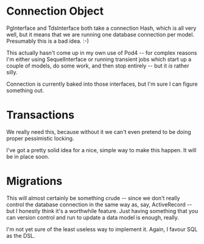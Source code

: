 Connection Object
=================

PgInterface and TdsInterface both take a connection Hash, which is all very
well, but it means that we are running one database connection per model.
Presumably this is a bad idea. :-)

This actually hasn't come up in my own use of Pod4 -- for complex reasons I'm
either using SequelInterface or running transient jobs which start up a couple
of models, do some work, and then stop entirely -- but it _is_ rather silly.

Connection is currently baked into those interfaces, but I'm sure I can figure
something out.


Transactions
============

We really need this, because without it we can't even pretend to be doing
proper pessimistic locking.

I've got a pretty solid idea for a nice, simple way to make this happen. It
will be in place soon.


Migrations
==========

This will almost certainly be something crude -- since we don't really control
the database connection in the same way as, say, ActiveRecord -- but I honestly
think it's a worthwhile feature.  Just having something that you can version
control and run to update a data model is enough, really.

I'm not yet sure of the least useless way to implement it.  Again, I favour SQL
as the DSL.

